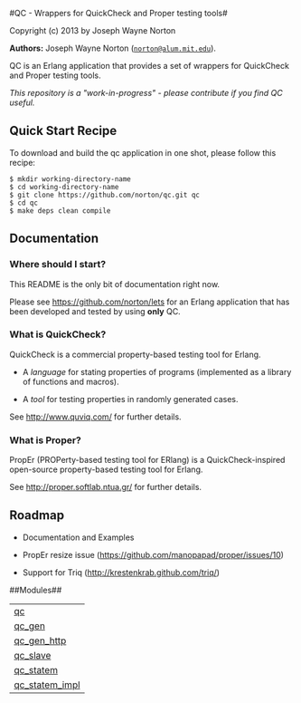 

#QC - Wrappers for QuickCheck and Proper testing tools#


Copyright (c) 2013 by Joseph Wayne Norton

__Authors:__ Joseph Wayne Norton ([`norton@alum.mit.edu`](mailto:norton@alum.mit.edu)).<p>QC is an Erlang application that provides a set of wrappers for
QuickCheck and Proper testing tools.</p>
<p><em>This repository is a "work-in-progress" - please contribute if you
find QC useful.</em></p>

<h2 id="_quick_start_recipe">Quick Start Recipe</h2>

<p>To download and build the qc application in one shot, please follow
this recipe:</p>


<pre><code>$ mkdir working-directory-name
$ cd working-directory-name
$ git clone https://github.com/norton/qc.git qc
$ cd qc
$ make deps clean compile</code></pre>




<h2 id="_documentation">Documentation</h2>


<h3 id="_where_should_i_start">Where should I start?</h3>
<p>This README is the only bit of documentation right now.</p>
<p>Please see <a href="https://github.com/norton/lets">https://github.com/norton/lets</a> for an Erlang application
that has been developed and tested by using <strong>only</strong> QC.</p>


<h3 id="_what_is_quickcheck">What is QuickCheck?</h3>
<p>QuickCheck is a commercial property-based testing tool for Erlang.</p>
<ul>
<li>
<p>
A <em>language</em> for stating properties of programs (implemented as a
  library of functions and macros).
</p>
</li>
<li>
<p>
A <em>tool</em> for testing properties in randomly generated cases.
</p>
</li>
</ul>
<p>See <a href="http://www.quviq.com/">http://www.quviq.com/</a> for further details.</p>


<h3 id="_what_is_proper">What is Proper?</h3>
<p>PropEr (PROPerty-based testing tool for ERlang) is a
QuickCheck-inspired open-source property-based testing tool for
Erlang.</p>
<p>See <a href="http://proper.softlab.ntua.gr/">http://proper.softlab.ntua.gr/</a> for further details.</p>




<h2 id="_roadmap">Roadmap</h2>

<ul>
<li>
<p>
Documentation and Examples
</p>
</li>
<li>
<p>
PropEr resize issue (<a href="https://github.com/manopapad/proper/issues/10">https://github.com/manopapad/proper/issues/10</a>)
</p>
</li>
<li>
<p>
Support for Triq (<a href="http://krestenkrab.github.com/triq/">http://krestenkrab.github.com/triq/</a>)
</p>
</li>
</ul>




##Modules##


<table width="100%" border="0" summary="list of modules">
<tr><td><a href="https://github.com/norton/qc/blob/v1.0.0-rc2/doc/qc.md" class="module">qc</a></td></tr>
<tr><td><a href="https://github.com/norton/qc/blob/v1.0.0-rc2/doc/qc_gen.md" class="module">qc_gen</a></td></tr>
<tr><td><a href="https://github.com/norton/qc/blob/v1.0.0-rc2/doc/qc_gen_http.md" class="module">qc_gen_http</a></td></tr>
<tr><td><a href="https://github.com/norton/qc/blob/v1.0.0-rc2/doc/qc_slave.md" class="module">qc_slave</a></td></tr>
<tr><td><a href="https://github.com/norton/qc/blob/v1.0.0-rc2/doc/qc_statem.md" class="module">qc_statem</a></td></tr>
<tr><td><a href="https://github.com/norton/qc/blob/v1.0.0-rc2/doc/qc_statem_impl.md" class="module">qc_statem_impl</a></td></tr></table>

